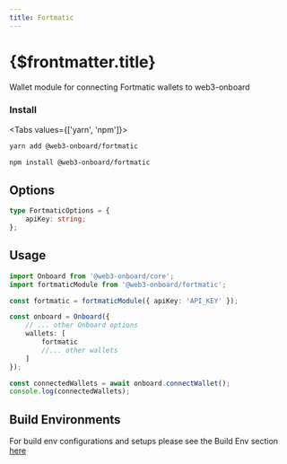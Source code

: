 ```yaml
---
title: Fortmatic
---
```


# {$frontmatter.title}

Wallet module for connecting Fortmatic wallets to web3-onboard

### Install

<Tabs values={['yarn', 'npm']}>
<TabPanel value="yarn">

```sh copy
yarn add @web3-onboard/fortmatic
```

  </TabPanel>
  <TabPanel value="npm">

```sh copy
npm install @web3-onboard/fortmatic
```

  </TabPanel>
</Tabs>

## Options

```typescript
type FortmaticOptions = {
	apiKey: string;
};
```

## Usage

```typescript
import Onboard from '@web3-onboard/core';
import fortmaticModule from '@web3-onboard/fortmatic';

const fortmatic = fortmaticModule({ apiKey: 'API_KEY' });

const onboard = Onboard({
	// ... other Onboard options
	wallets: [
		fortmatic
		//... other wallets
	]
});

const connectedWallets = await onboard.connectWallet();
console.log(connectedWallets);
```

## Build Environments

For build env configurations and setups please see the Build Env section [here](/docs/modules/core#build-environments)
